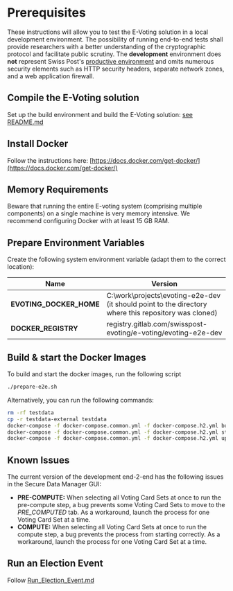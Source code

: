 # Prerequisites

These instructions will allow you to test the E-Voting solution in a local development environment. The possibility of running end-to-end tests shall provide researchers with a better understanding of the cryptographic protocol and facilitate public scrutiny. The **development** environment does **not** represent Swiss Post's [productive environment](https://gitlab.com/swisspost-evoting/e-voting/e-voting-documentation/-/blob/master/Operations/Infrastructure%20whitepaper%20of%20the%20Swiss%20Post%20voting%20system.md) and omits numerous security elements such as HTTP security headers, separate network zones, and a web application firewall.

## Compile the E-Voting solution

Set up the build environment and build the E-Voting solution: [see README.md](https://gitlab.com/swisspost-evoting/e-voting/e-voting)

## Install Docker

Follow the instructions here: [https://docs.docker.com/get-docker/](https://docs.docker.com/get-docker/)

## Memory Requirements

Beware that running the entire E-voting system (comprising multiple components) on a single machine is very memory intensive.
We recommend configuring Docker with at least 15 GB RAM.

## Prepare Environment Variables

Create the following system environment variable (adapt them to the correct location):

| Name     | Version    |
| --------|---------|
| **EVOTING_DOCKER_HOME**  | C:\work\projects\evoting-e2e-dev (it should point to the directory where this repository was cloned)    |
| **DOCKER_REGISTRY**  | registry.gitlab.com/swisspost-evoting/e-voting/evoting-e2e-dev

## Build & start the Docker Images

To build and start the docker images, run the following script

```sh
./prepare-e2e.sh
```

Alternatively, you can run the following commands:

```sh
rm -rf testdata
cp -r testdata-external testdata
docker-compose -f docker-compose.common.yml -f docker-compose.h2.yml build
docker-compose -f docker-compose.common.yml -f docker-compose.h2.yml stop
docker-compose -f docker-compose.common.yml -f docker-compose.h2.yml up -d --force-recreate
```

## Known Issues

The current version of the development end-2-end has the following issues in the Secure Data Manager GUI:

- **PRE-COMPUTE:** When selecting all Voting Card Sets at once to run the pre-compute step, a bug prevents some Voting Card Sets to move to the *PRE_COMPUTED* tab. As a workaround, launch the process for one Voting Card Set at a time.
- **COMPUTE:** When selecting all Voting Card Sets at once to run the compute step, a bug prevents the process from starting correctly. As a workaround, launch the process for one Voting Card Set at a time.

## Run an Election Event

Follow [Run_Election_Event.md](./Run_Election_Event.md)
